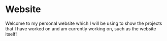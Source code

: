# Website
Welcome to my personal website which I will be using to show the projects that I have worked on and am currently working on, such as the website itself!

